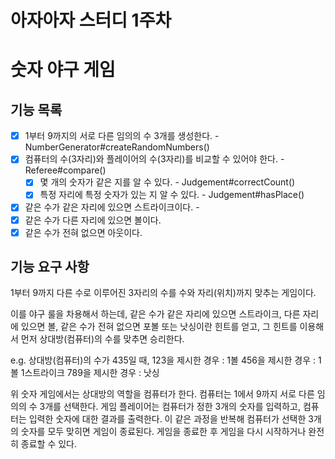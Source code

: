 # 아자아자 스터디 1주차

# 숫자 야구 게임

## 기능 목록

- [x] 1부터 9까지의 서로 다른 임의의 수 3개를 생성한다. - NumberGenerator#createRandomNumbers()
- [x] 컴퓨터의 수(3자리)와 플레이어의 수(3자리)를 비교할 수 있어야 한다. - Referee#compare()
  - [x] 몇 개의 숫자가 같은 지를 알 수 있다. - Judgement#correctCount()
  - [x] 특정 자리에 특정 숫자가 있는 지 알 수 있다. - Judgement#hasPlace()  
- [x] 같은 수가 같은 자리에 있으면 스트라이크이다. - 
- [x] 같은 수가 다른 자리에 있으면 볼이다. 
- [x] 같은 수가 전혀 없으면 아웃이다. 

## 기능 요구 사항

1부터 9까지 다른 수로 이루어진 3자리의 수를 수와 자리(위치)까지 맞추는 게임이다.

이를 야구 룰을 차용해서 하는데, 
같은 수가 같은 자리에 있으면 스트라이크, 다른 자리에 있으면 볼, 
같은 수가 전혀 없으면 포볼 또는 낫싱이란 힌트를 얻고, 
그 힌트를 이용해서 먼저 상대방(컴퓨터)의 수를 맞추면 승리한다.

e.g. 상대방(컴퓨터)의 수가 435일 때, 
123을 제시한 경우 : 1볼
456을 제시한 경우 : 1볼 1스트라이크
789을 제시한 경우 : 낫싱

위 숫자 게임에서는 상대방의 역할을 컴퓨터가 한다.
컴퓨터는 1에서 9까지 서로 다른 임의의 수 3개를 선택한다.
게임 플레이어는 컴퓨터가 정한 3개의 숫자를 입력하고, 컴퓨터는 입력한 숫자에 대한 결과를 출력한다.
이 같은 과정을 반복해 컴퓨터가 선택한 3개의 숫자를 모두 맞히면 게임이 종료된다.
게임을 종료한 후 게임을 다시 시작하거나 완전히 종료할 수 있다.